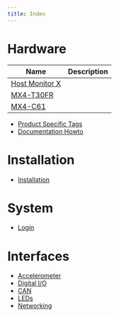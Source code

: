 ```yaml
---
title: Index
---
```


# Hardware

| Name                                      | Description  |
| -----                                     | ------------ |
| [Host Monitor X](hardware/host-monitor-x) |              |
| [MX4-T30FR](hardware/mx4-t30fr)           |              |
| [MX4-C61](hardware/mx4-c61)               |              |

* [Product Specific Tags](tags)
* [Documentation Howto](documentation-howto)


# Installation

* [Installation](installation)


# System

* [Login](login.md)

# Interfaces

* [Accelerometer](interfaces/accelerometer)
* [Digital I/O](interfaces/digital_io)
* [CAN](interfaces/can)
* [LEDs](interfaces/leds.md)
* [Networking](interfaces/networking.md)
